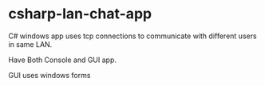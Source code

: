 # csharp-lan-chat-app
C# windows app uses tcp connections to communicate with different users in same LAN. 

Have Both Console and GUI app.

GUI uses windows forms

